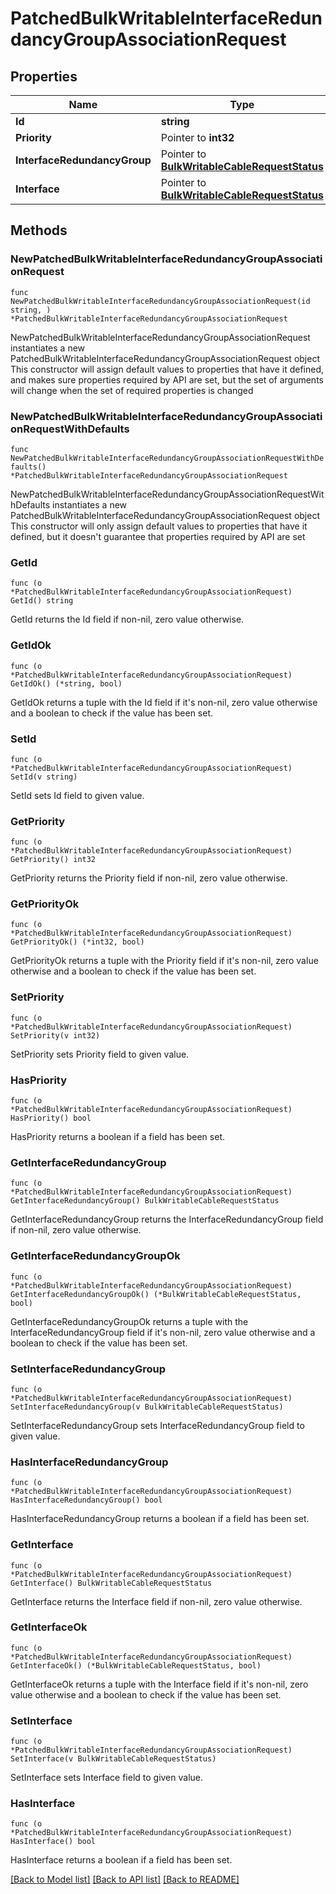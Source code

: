 # PatchedBulkWritableInterfaceRedundancyGroupAssociationRequest

## Properties

Name | Type | Description | Notes
------------ | ------------- | ------------- | -------------
**Id** | **string** |  | 
**Priority** | Pointer to **int32** |  | [optional] 
**InterfaceRedundancyGroup** | Pointer to [**BulkWritableCableRequestStatus**](BulkWritableCableRequestStatus.md) |  | [optional] 
**Interface** | Pointer to [**BulkWritableCableRequestStatus**](BulkWritableCableRequestStatus.md) |  | [optional] 

## Methods

### NewPatchedBulkWritableInterfaceRedundancyGroupAssociationRequest

`func NewPatchedBulkWritableInterfaceRedundancyGroupAssociationRequest(id string, ) *PatchedBulkWritableInterfaceRedundancyGroupAssociationRequest`

NewPatchedBulkWritableInterfaceRedundancyGroupAssociationRequest instantiates a new PatchedBulkWritableInterfaceRedundancyGroupAssociationRequest object
This constructor will assign default values to properties that have it defined,
and makes sure properties required by API are set, but the set of arguments
will change when the set of required properties is changed

### NewPatchedBulkWritableInterfaceRedundancyGroupAssociationRequestWithDefaults

`func NewPatchedBulkWritableInterfaceRedundancyGroupAssociationRequestWithDefaults() *PatchedBulkWritableInterfaceRedundancyGroupAssociationRequest`

NewPatchedBulkWritableInterfaceRedundancyGroupAssociationRequestWithDefaults instantiates a new PatchedBulkWritableInterfaceRedundancyGroupAssociationRequest object
This constructor will only assign default values to properties that have it defined,
but it doesn't guarantee that properties required by API are set

### GetId

`func (o *PatchedBulkWritableInterfaceRedundancyGroupAssociationRequest) GetId() string`

GetId returns the Id field if non-nil, zero value otherwise.

### GetIdOk

`func (o *PatchedBulkWritableInterfaceRedundancyGroupAssociationRequest) GetIdOk() (*string, bool)`

GetIdOk returns a tuple with the Id field if it's non-nil, zero value otherwise
and a boolean to check if the value has been set.

### SetId

`func (o *PatchedBulkWritableInterfaceRedundancyGroupAssociationRequest) SetId(v string)`

SetId sets Id field to given value.


### GetPriority

`func (o *PatchedBulkWritableInterfaceRedundancyGroupAssociationRequest) GetPriority() int32`

GetPriority returns the Priority field if non-nil, zero value otherwise.

### GetPriorityOk

`func (o *PatchedBulkWritableInterfaceRedundancyGroupAssociationRequest) GetPriorityOk() (*int32, bool)`

GetPriorityOk returns a tuple with the Priority field if it's non-nil, zero value otherwise
and a boolean to check if the value has been set.

### SetPriority

`func (o *PatchedBulkWritableInterfaceRedundancyGroupAssociationRequest) SetPriority(v int32)`

SetPriority sets Priority field to given value.

### HasPriority

`func (o *PatchedBulkWritableInterfaceRedundancyGroupAssociationRequest) HasPriority() bool`

HasPriority returns a boolean if a field has been set.

### GetInterfaceRedundancyGroup

`func (o *PatchedBulkWritableInterfaceRedundancyGroupAssociationRequest) GetInterfaceRedundancyGroup() BulkWritableCableRequestStatus`

GetInterfaceRedundancyGroup returns the InterfaceRedundancyGroup field if non-nil, zero value otherwise.

### GetInterfaceRedundancyGroupOk

`func (o *PatchedBulkWritableInterfaceRedundancyGroupAssociationRequest) GetInterfaceRedundancyGroupOk() (*BulkWritableCableRequestStatus, bool)`

GetInterfaceRedundancyGroupOk returns a tuple with the InterfaceRedundancyGroup field if it's non-nil, zero value otherwise
and a boolean to check if the value has been set.

### SetInterfaceRedundancyGroup

`func (o *PatchedBulkWritableInterfaceRedundancyGroupAssociationRequest) SetInterfaceRedundancyGroup(v BulkWritableCableRequestStatus)`

SetInterfaceRedundancyGroup sets InterfaceRedundancyGroup field to given value.

### HasInterfaceRedundancyGroup

`func (o *PatchedBulkWritableInterfaceRedundancyGroupAssociationRequest) HasInterfaceRedundancyGroup() bool`

HasInterfaceRedundancyGroup returns a boolean if a field has been set.

### GetInterface

`func (o *PatchedBulkWritableInterfaceRedundancyGroupAssociationRequest) GetInterface() BulkWritableCableRequestStatus`

GetInterface returns the Interface field if non-nil, zero value otherwise.

### GetInterfaceOk

`func (o *PatchedBulkWritableInterfaceRedundancyGroupAssociationRequest) GetInterfaceOk() (*BulkWritableCableRequestStatus, bool)`

GetInterfaceOk returns a tuple with the Interface field if it's non-nil, zero value otherwise
and a boolean to check if the value has been set.

### SetInterface

`func (o *PatchedBulkWritableInterfaceRedundancyGroupAssociationRequest) SetInterface(v BulkWritableCableRequestStatus)`

SetInterface sets Interface field to given value.

### HasInterface

`func (o *PatchedBulkWritableInterfaceRedundancyGroupAssociationRequest) HasInterface() bool`

HasInterface returns a boolean if a field has been set.


[[Back to Model list]](../README.md#documentation-for-models) [[Back to API list]](../README.md#documentation-for-api-endpoints) [[Back to README]](../README.md)


